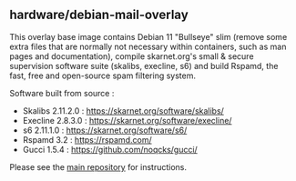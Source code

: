 ## hardware/debian-mail-overlay

This overlay base image contains Debian 11 "Bullseye" slim (remove some extra files that are normally not necessary within containers, such as man pages and documentation), compile skarnet.org's small & secure supervision software suite (skalibs, execline, s6) and build Rspamd, the fast, free and open-source spam filtering system.

Software built from source :

* Skalibs 2.11.2.0 : <https://skarnet.org/software/skalibs/>
* Execline 2.8.3.0 : <https://skarnet.org/software/execline/>
* s6 2.11.1.0 : <https://skarnet.org/software/s6/>
* Rspamd 3.2 : <https://rspamd.com/>
* Gucci 1.5.4 : <https://github.com/noqcks/gucci/>

Please see the [main repository](https://github.com/mailserver2/mailserver) for instructions.
